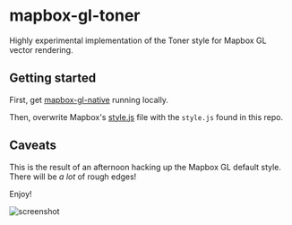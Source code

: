 mapbox-gl-toner
===============

Highly experimental implementation of the Toner style for Mapbox GL vector rendering.


Getting started
---------------

First, get [mapbox-gl-native](https://github.com/mapbox/mapbox-gl-native) running locally.

Then, overwrite Mapbox's [style.js](https://github.com/mapbox/mapbox-gl-native/blob/master/bin/style.js) file with the `style.js` found in this repo.

Caveats
-------
This is the result of an afternoon hacking up the Mapbox GL default style. There will be _a lot_ of rough edges!


Enjoy!

![screenshot](tonergl_2014px_animated.gif)
